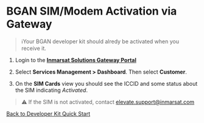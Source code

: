 # BGAN SIM/Modem Activation via Gateway

>:information_source:Your BGAN developer kit should alredy be activated
when you receive it.

1. Login to the [**Inmarsat Solutions Gateway Portal**](https://gateway.inmarsat.com/)

1. Select **Services Management > Dashboard**. Then select **Customer**.
    
1. On the **SIM Cards** view you should see the ICCID and some status about the
SIM indicating *Activated*.
>:warning: If the SIM is not activated, contact elevate.support@inmarsat.com

[Back to Developer Kit Quick Start](../README.md#Getting-Started)